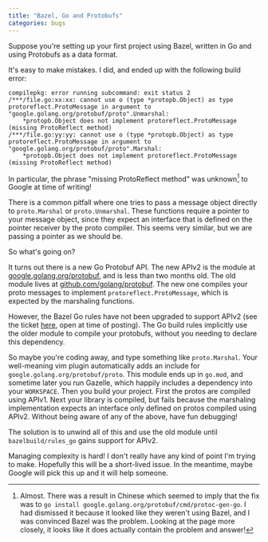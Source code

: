 ```yaml
---
title: "Bazel, Go and Protobufs"
categories: bugs
---
```


Suppose you're setting up your first project using Bazel, written in Go and
using Protobufs as a data format.

It's easy to make mistakes. I did, and ended up with the following build error:

```
compilepkg: error running subcommand: exit status 2
/***/file.go:xx:xx: cannot use o (type *protopb.Object) as type protoreflect.ProtoMessage in argument to "google.golang.org/protobuf/proto".Unmarshal:
	*protopb.Object does not implement protoreflect.ProtoMessage (missing ProtoReflect method)
/***/file.go:yy:yy: cannot use o (type *protopb.Object) as type protoreflect.ProtoMessage in argument to "google.golang.org/protobuf/proto".Marshal:
	*protopb.Object does not implement protoreflect.ProtoMessage (missing ProtoReflect method)
```

In particular, the phrase "missing ProtoReflect method" was unknown[^1] to
Google at time of writing!

There is a common pitfall where one tries to pass a message object directly to
`proto.Marshal` or `proto.Unmarshal`. These functions require a pointer to your
message object, since they expect an interface that is defined on the pointer
receiver by the proto compiler. This seems very similar, but we are passing a
pointer as we should be.

So what's going on?

It turns out there is a new Go Protobuf API. The new APIv2 is the module at
[google.golang.org/protobuf](https://google.golang.org/protobuf), and is less
than two months old. The old module lives at
[github.com/golang/protobuf](https://github.com/golang/protobuf). The new one
compiles your proto messages to implement `protoreflect.ProtoMessage`, which is
expected by the marshaling functions.

However, the Bazel Go rules have not been upgraded to support APIv2 (see the
ticket [here](https://github.com/bazelbuild/rules_go/issues/2395), open at time
of posting). The Go build rules implicitly use the older module to compile your
protobufs, without you needing to declare this dependency.

So maybe you're coding away, and type something like `proto.Marshal`. Your
well-meaning vim plugin automatically adds an include for
`google.golang.org/protobuf/proto`. This module ends up in `go.mod`, and
sometime later you run Gazelle, which happily includes a dependency into your
`WORKSPACE`. Then you build your project. First the protos are compiled using
APIv1. Next your library is compiled, but fails because the marshaling
implementation expects an interface only defined on protos compiled using APIv2.
Without being aware of any of the above, have fun debugging!

The solution is to unwind all of this and use the old module until
`bazelbuild/rules_go` gains support for APIv2.

Managing complexity is hard! I don't really have any kind of point I'm trying to
make. Hopefully this will be a short-lived issue. In the meantime, maybe Google
will pick this up and it will help someone.

[^1]: Almost. There was a result in Chinese which seemed to imply that the fix was to `go install google.golang.org/protobuf/cmd/protoc-gen-go`. I had dismissed it because it looked like they weren't using Bazel, and I was convinced Bazel was the problem. Looking at the page more closely, it looks like it does actually contain the problem and answer!
